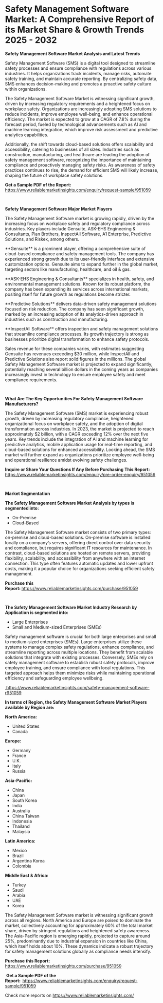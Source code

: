 <p><h1>Safety Management Software Market: A Comprehensive Report of its Market Share & Growth Trends 2025 - 2032</h1></p><p><strong>Safety Management Software Market Analysis and Latest Trends</strong></p>
<p><p>Safety Management Software (SMS) is a digital tool designed to streamline safety processes and ensure compliance with regulations across various industries. It helps organizations track incidents, manage risks, automate safety training, and maintain accurate reporting. By centralizing safety data, SMS enhances decision-making and promotes a proactive safety culture within organizations.</p><p>The Safety Management Software Market is witnessing significant growth, driven by increasing regulatory requirements and a heightened focus on workplace safety. Organizations are increasingly adopting SMS solutions to reduce incidents, improve employee well-being, and enhance operational efficiency. The market is expected to grow at a CAGR of 7.8% during the forecast period, fueled by technological advancements such as AI and machine learning integration, which improve risk assessment and predictive analytics capabilities.</p><p>Additionally, the shift towards cloud-based solutions offers scalability and accessibility, catering to businesses of all sizes. Industries such as construction, manufacturing, and healthcare are leading the adoption of safety management software, recognizing the importance of maintaining compliance and proactively managing safety risks. As awareness of safety practices continues to rise, the demand for efficient SMS will likely increase, shaping the future of workplace safety solutions.</p></p>
<p><strong>Get a Sample PDF of the Report:&nbsp;</strong> <a href="https://www.reliablemarketinsights.com/enquiry/request-sample/951059?utm_campaign=2252&utm_medium=2&utm_source=Github&utm_content=ia&utm_term=06032025&utm_id=safety-management-software">https://www.reliablemarketinsights.com/enquiry/request-sample/951059</a></p>
<p>&nbsp;</p>
<p><strong>Safety Management Software Major Market Players</strong></p>
<p><p>The Safety Management Software market is growing rapidly, driven by the increasing focus on workplace safety and regulatory compliance across industries. Key players include Gensuite, ASK-EHS Engineering & Consultants, Plan Brothers, InspectAll Software, A1 Enterprise, Predictive Solutions, and Riskex, among others.</p><p>**Gensuite** is a prominent player, offering a comprehensive suite of cloud-based compliance and safety management tools. The company has experienced strong growth due to its user-friendly interface and extensive customization options. Gensuite aims to expand further in the global market, targeting sectors like manufacturing, healthcare, and oil & gas.</p><p>**ASK-EHS Engineering & Consultants** specializes in health, safety, and environmental management solutions. Known for its robust platform, the company has been expanding its services across international markets, positing itself for future growth as regulations become stricter.</p><p>**Predictive Solutions** delivers data-driven safety management solutions focused on risk reduction. The company has seen significant growth, marked by an increasing adoption of its analytics-driven approach in industries such as construction and manufacturing.</p><p>**InspectAll Software** offers inspection and safety management solutions that streamline compliance processes. Its growth trajectory is strong as businesses prioritize digital transformation to enhance safety protocols. </p><p>Sales revenue for these companies varies, with estimates suggesting Gensuite has revenues exceeding $30 million, while InspectAll and Predictive Solutions also report solid figures in the millions. The global Safety Management Software market is projected to expand significantly, potentially reaching several billion dollars in the coming years as companies increasingly invest in technology to ensure employee safety and meet compliance requirements.</p></p>
<p>&nbsp;</p>
<p><strong>What Are The Key Opportunities For Safety Management Software Manufacturers?</strong></p>
<p><p>The Safety Management Software (SMS) market is experiencing robust growth, driven by increasing regulatory compliance, heightened organizational focus on workplace safety, and the adoption of digital transformation across industries. In 2023, the market is projected to reach approximately $2 billion, with a CAGR exceeding 12% over the next five years. Key trends include the integration of AI and machine learning for predictive analytics, mobile application usage for real-time reporting, and cloud-based solutions for enhanced accessibility. Looking ahead, the SMS market will further expand as organizations prioritize employee well-being and operational resilience amidst evolving safety challenges.</p></p>
<p><strong>Inquire or Share Your Questions If Any Before Purchasing This Report:</strong> <a href="https://www.reliablemarketinsights.com/enquiry/pre-order-enquiry/951059?utm_campaign=2252&utm_medium=2&utm_source=Github&utm_content=ia&utm_term=06032025&utm_id=safety-management-software">https://www.reliablemarketinsights.com/enquiry/pre-order-enquiry/951059</a></p>
<p>&nbsp;</p>
<p><strong>Market Segmentation</strong></p>
<p><strong>The Safety Management Software Market Analysis by types is segmented into:</strong></p>
<p><ul><li>On-Premise</li><li>Cloud-Based</li></ul></p>
<p><p>The Safety Management Software market consists of two primary types: on-premise and cloud-based solutions. On-premise software is installed locally on a company’s servers, offering direct control over data security and compliance, but requires significant IT resources for maintenance. In contrast, cloud-based solutions are hosted on remote servers, providing flexibility, scalability, and accessibility from anywhere with an internet connection. This type often features automatic updates and lower upfront costs, making it a popular choice for organizations seeking efficient safety management.</p></p>
<p><strong>Purchase this Report:&nbsp;</strong><a href="https://www.reliablemarketinsights.com/purchase/951059?utm_campaign=2252&utm_medium=2&utm_source=Github&utm_content=ia&utm_term=06032025&utm_id=safety-management-software">https://www.reliablemarketinsights.com/purchase/951059</a></p>
<p>&nbsp;</p>
<p><strong>The Safety Management Software Market Industry Research by Application is segmented into:</strong></p>
<p><ul><li>Large Enterprises</li><li>Small and Medium-sized Enterprises (SMEs)</li></ul></p>
<p><p>Safety management software is crucial for both large enterprises and small to medium-sized enterprises (SMEs). Large enterprises utilize these systems to manage complex safety regulations, enhance compliance, and streamline reporting across multiple locations. They benefit from scalable solutions that integrate with existing processes. Conversely, SMEs rely on safety management software to establish robust safety protocols, improve employee training, and ensure compliance with local regulations. This targeted approach helps them minimize risks while maintaining operational efficiency and safeguarding employee wellbeing.</p></p>
<p><a href="https://www.reliablemarketinsights.com/safety-management-software-r951059?utm_campaign=2252&utm_medium=2&utm_source=Github&utm_content=ia&utm_term=06032025&utm_id=safety-management-software">&nbsp;https://www.reliablemarketinsights.com/safety-management-software-r951059</a></p>
<p><strong>In terms of Region, the Safety Management Software Market Players available by Region are:</strong></p>
<p>
    <p> <strong> North America: </strong>
        <ul>
            <li>United States</li>
            <li>Canada</li>
        </ul>
        </p> 
    <p> <strong> Europe: </strong>
        <ul>
            <li>Germany</li>
            <li>France</li>
            <li>U.K.</li>
            <li>Italy</li>
            <li>Russia</li>
        </ul>
        </p> 
    <p> <strong> Asia-Pacific: </strong>
        <ul>
            <li>China</li>
            <li>Japan</li>
            <li>South Korea</li>
            <li>India</li>
            <li>Australia</li>
            <li>China Taiwan</li>
            <li>Indonesia</li>
            <li>Thailand</li>
            <li>Malaysia</li>
        </ul>
        </p> 
    <p> <strong> Latin America: </strong>
        <ul>
            <li>Mexico</li>
            <li>Brazil</li>
            <li>Argentina Korea</li>
            <li>Colombia</li>
        </ul>
        </p> 
    <p> <strong> Middle East & Africa: </strong>
        <ul>
            <li>Turkey</li>
            <li>Saudi</li>
            <li>Arabia</li>
            <li>UAE</li>
            <li>Korea</li>
        </ul>
    </p>
    </p>
<p><p>The Safety Management Software market is witnessing significant growth across all regions. North America and Europe are poised to dominate the market, collectively accounting for approximately 60% of the total market share, driven by stringent regulations and heightened safety awareness. The Asia-Pacific region is emerging rapidly, projected to capture around 25%, predominantly due to industrial expansion in countries like China, which itself holds about 10%. These dynamics indicate a robust trajectory for safety management solutions globally as compliance needs intensify.</p></p>
<p><strong>Purchase this Report: </strong><a href="https://www.reliablemarketinsights.com/purchase/951059?utm_campaign=2252&utm_medium=2&utm_source=Github&utm_content=ia&utm_term=06032025&utm_id=safety-management-software">https://www.reliablemarketinsights.com/purchase/951059</a></p>
<p>&nbsp;<strong>Get a Sample PDF of the Report:&nbsp;&nbsp;</strong><a href="https://www.reliablemarketinsights.com/enquiry/request-sample/951059?utm_campaign=2252&utm_medium=2&utm_source=Github&utm_content=ia&utm_term=06032025&utm_id=safety-management-software">https://www.reliablemarketinsights.com/enquiry/request-sample/951059</a></p>
<p><strong></strong></p>
<p>Check more reports on <a href="https://www.reliablemarketinsights.com/?utm_campaign=2252&utm_medium=2&utm_source=Github&utm_content=ia&utm_term=06032025&utm_id=safety-management-software">https://www.reliablemarketinsights.com/</a></p>